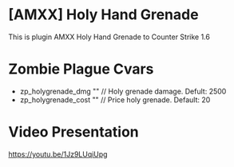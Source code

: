 # [AMXX] Holy Hand Grenade
This is plugin AMXX Holy Hand Grenade to Counter Strike 1.6
# Zombie Plague Cvars
* zp_holygrenade_dmg "" // Holy grenade damage. Defult: 2500
* zp_holygrenade_cost "" // Price holy grenade. Default: 20
# Video Presentation
https://youtu.be/1Jz9LUqiUpg
